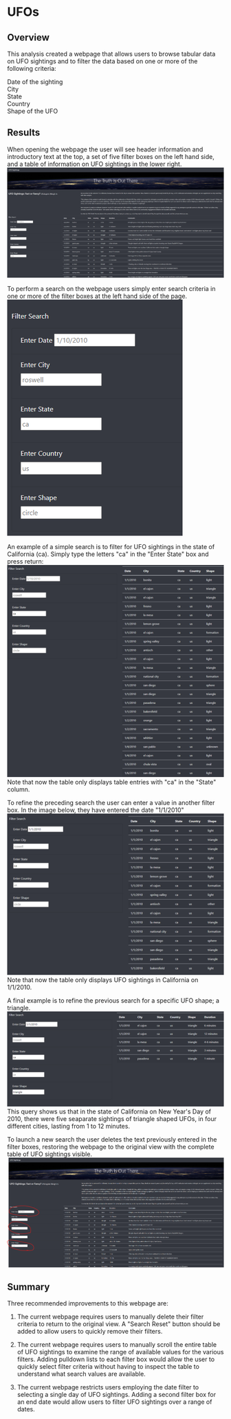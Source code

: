 # UFOs

## Overview

This analysis created a webpage that allows users to browse tabular data on UFO sightings and to filter the data based on one or more  of the following criteria:  

Date of the sighting  
City  
State  
Country  
Shape of the UFO  
 
## Results

When opening the webpage the user will see header information and introductory text at the top, a set of five filter boxes on the left hand side, and a table of information on UFO sightings in the lower right.
![alt text](https://github.com/benniehana111/UFOs/blob/main/static/images/UFO_sightings_webpage.png)

To perform a search on the webpage users simply enter search criteria in one or more of the filter boxes at the left hand side of the page.
![alt text](https://github.com/benniehana111/UFOs/blob/main/static/images/Filter_boxes.png)

An example of a simple search is to filter for UFO sightings in the state of California (ca). Simply type the letters "ca" in the "Enter State" box and press return:
![alt text](https://github.com/benniehana111/UFOs/blob/main/static/images/CA_search_1.png)
Note that now the table only displays table entries with "ca" in the "State" column.

To refine the preceding search the user can enter a value in another filter box. In the image below, they have entered the date "1/1/2010"
![alt text](https://github.com/benniehana111/UFOs/blob/main/static/images/CA_search_2.png)
Note that now the table only displays UFO sightings in California on 1/1/2010.

A final example is to refine the previous search for a specific UFO shape; a triangle. 
![alt text](https://github.com/benniehana111/UFOs/blob/main/static/images/CA_search_3.png)
This query shows us that in the state of California on New Year's Day of 2010, there were five seaparate sightings of triangle shaped UFOs, in four different cities, lasting from 1 to 12 minutes.

To launch a new search the user deletes the text previously entered in the filter boxes, restoring the webpage to the original view with the complete table of UFO sightings visible.
![alt text](https://github.com/benniehana111/UFOs/blob/main/static/images/UFO_sightings_webpagev2.png)

## Summary

Three recommended improvements to this webpage are:  

1) The current webpage requires users to manually delete their filter criteria to return to the original view. A "Search Reset" button should be added to allow users to quickly remove their filters.  

2) The current webpage requires users to manually scroll the entire table of UFO sightings to examine the range of available values for the various filters. Adding pulldown lists to each filter box would allow the user to quickly select filter criteria without having to inspect the table to understand what search values are available.

3) The current webpage restricts users employing the date filter to selecting a single day of UFO sightings. Adding a second filter box for an end date would allow users to filter UFO sightings over a range of dates.  
